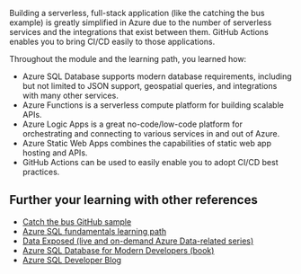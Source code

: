 Building a serverless, full-stack application (like the catching the bus example) is greatly simplified in Azure due to the number of serverless services and the integrations that exist between them. GitHub Actions enables you to bring CI/CD easily to those applications.

Throughout the module and the learning path, you learned how:

* Azure SQL Database supports modern database requirements, including but not limited to JSON support, geospatial queries, and integrations with many other services.
* Azure Functions is a serverless compute platform for building scalable APIs.
* Azure Logic Apps is a great no-code/low-code platform for orchestrating and connecting to various services in and out of Azure.
* Azure Static Web Apps combines the capabilities of static web app hosting and APIs.
* GitHub Actions can be used to easily enable you to adopt CI/CD best practices.

## Further your learning with other references

* [Catch the bus GitHub sample](https://aka.ms/catchthebus)
* [Azure SQL fundamentals learning path](https://aka.ms/azuresqlfundamentals)
* [Data Exposed (live and on-demand Azure Data-related series)](https://aka.ms/azuresqlyt)
* [Azure SQL Database for Modern Developers (book)](https://aka.ms/azuresqlfordevelopers)
* [Azure SQL Developer Blog](https://devblogs.microsoft.com/azure-sql/)
